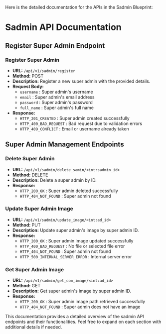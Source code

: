 Here is the detailed documentation for the APIs in the Sadmin Blueprint:

# Sadmin API Documentation

## Register Super Admin Endpoint

### Register Super Admin
- **URL:**  `/api/v1/sadmin/register` 
- **Method:** POST
- **Description:** Register a new super admin with the provided details.
- **Request Body:**
  -  `username` : Super admin's username
  -  `email` : Super admin's email address
  -  `password` : Super admin's password
  -  `full_name` : Super admin's full name
- **Response:**
  -  `HTTP_201_CREATED` : Super admin created successfully
  -  `HTTP_400_BAD_REQUEST` : Bad request due to validation errors
  -  `HTTP_409_CONFLICT` : Email or username already taken

## Super Admin Management Endpoints

### Delete Super Admin
- **URL:**  `/api/v1/sadmin/delete_samin/<int:sadmin_id>` 
- **Method:** DELETE
- **Description:** Delete a super admin by ID.
- **Response:**
  -  `HTTP_200_OK` : Super admin deleted successfully
  -  `HTTP_404_NOT_FOUND` : Super admin not found

### Update Super Admin Image
- **URL:**  `/api/v1/sadmin/update_image/<int:ad_id>` 
- **Method:** PUT
- **Description:** Update super admin's image by super admin ID.
- **Response:**
  -  `HTTP_200_OK` : Super admin image updated successfully
  -  `HTTP_400_BAD_REQUEST` : No file or selected file error
  -  `HTTP_404_NOT_FOUND` : Super admin not found
  -  `HTTP_500_INTERNAL_SERVER_ERROR` : Internal server error

### Get Super Admin Image
- **URL:**  `/api/v1/sadmin/get_com_image/<int:ad_id>` 
- **Method:** GET
- **Description:** Get super admin's image by super admin ID.
- **Response:**
  -  `HTTP_200_OK` : Super admin image path retrieved successfully
  -  `HTTP_404_NOT_FOUND` : Super admin does not have an image

This documentation provides a detailed overview of the sadmin API endpoints and their functionalities. Feel free to expand on each section with additional details if needed.